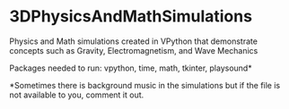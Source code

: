 # 3DPhysicsAndMathSimulations

Physics and Math simulations created in VPython that demonstrate concepts such as Gravity, Electromagnetism, and Wave Mechanics

Packages needed to run: vpython, time, math, tkinter, playsound*

*Sometimes there is background music in the simulations but if the file is not available to you, comment it out.
